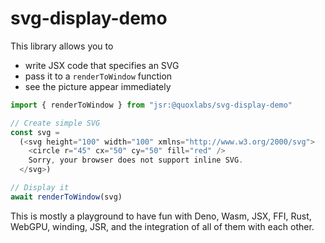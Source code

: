 # svg-display-demo

This library allows you to

- write JSX code that specifies an SVG
- pass it to a `renderToWindow` function
- see the picture appear immediately

```ts
import { renderToWindow } from "jsr:@quoxlabs/svg-display-demo"

// Create simple SVG
const svg = 
  (<svg height="100" width="100" xmlns="http://www.w3.org/2000/svg">
    <circle r="45" cx="50" cy="50" fill="red" />
    Sorry, your browser does not support inline SVG.  
  </svg>)

// Display it
await renderToWindow(svg)
```

This is mostly a playground to have fun with Deno, Wasm, JSX, FFI, Rust, WebGPU, winding, JSR, and the integration of all of them with each other.

